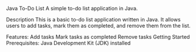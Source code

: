Java To-Do List
A simple to-do list application in Java.

Description
This is a basic to-do list application written in Java. It allows users to add tasks, mark them as completed, and remove them from the list.

Features:
Add tasks
Mark tasks as completed
Remove tasks
Getting Started
Prerequisites:
Java Development Kit (JDK) installed

